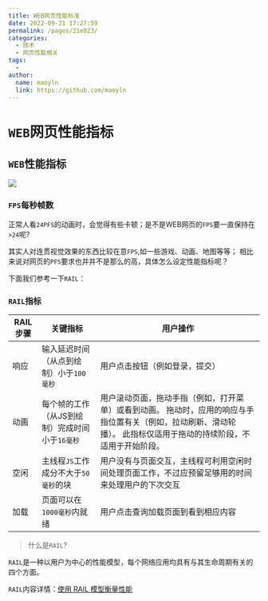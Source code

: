 ```yaml
---
title: WEB网页性能标准
date: 2022-09-21 17:27:59
permalink: /pages/21e023/
categories:
  - 技术
  - 网页性能相关
tags:
  - 
author:
  name: maoyln
  link: https://github.com/maoyln
---
```

# `WEB`网页性能指标
## `WEB`性能指标

![](https://cdn.jsdelivr.net/gh/maoyln/maoyl-img/blog/20220921175727.png)

<!-- more -->

### `FPS`每秒帧数
 正常人看`24PFS`的动画时，会觉得有些卡顿；是不是WEB网页的`FPS`要一直保持在`>24`呢?

 其实人对连贯视觉效果的东西比较在意`FPS`,如一些游戏、动画、地图等等；
 相比来说对网页的`PFS`要求也并并不是那么的高，具体怎么设定性能指标呢？

 下面我们参考一下`RAIL`：

 ### `RAIL`指标

| RAIL步骤    | 关键指标        | 用户操作 |
| ---------  | --------- | -------------------------------------- |
|  响应       | 输入延迟时间（从点到绘制）小于`100毫秒` | 用户点击按钮（例如登录，提交） |
|  动画       | 每个帧的工作（从JS到绘制）完成时间小于`16毫秒` | 用户滚动页面，拖动手指（例如，打开菜单）或看到动画。 拖动时，应用的响应与手指位置有关（例如，拉动刷新、滑动轮播）。 此指标仅适用于拖动的持续阶段，不适用于开始阶段。 |
|  空闲       | 主线程`JS`工作成分不大于`50毫秒`的块 | 用户没有与页面交互，主线程可利用空闲时间处理页面工作，不过应预留足够用的时间来处理用户的下次交互 |
|  加载       | 页面可以在`1000毫秒`内就绪 | 用户点击查询加载页面到看到相应内容 |

> 什么是`RAIL`?

`RAIL`是一种以用户为中心的性能模型，每个网络应用均具有与其生命周期有关的四个方面。

`RAIL`内容详情：[使用 RAIL 模型衡量性能](https://web.dev/rail/?utm_source=devtools#goals-and-guidelines)